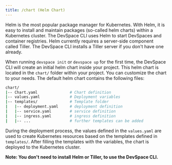 ```yaml
---
title: /chart (Helm Chart)
---
```


Helm is the most popular package manager for Kubernetes. With Helm, it is easy to install and maintain packages (so-called helm charts) within a Kubernetes cluster. The DevSpace CLI uses Helm to start DevSpaces and container registries. Helm currently requires a server-side component called Tiller. The DevSpace CLI installs a Tiller server if you don't have one already.

When running `devspace init` or `devspace up` for the first time, the DevSpace CLI will create an initial helm chart inside your project. This helm chart is located in the `chart/` folder within your project. You can customize the chart to your needs. The default helm chart contains the following files:

```bash
chart/
|-- Chart.yaml              # Chart definition
|-- values.yaml             # Deployment variables
|-- templates/              # Template folder
|   |-- deployment.yaml     # deployment definition
|   |-- service.yaml        # service definition
|   |-- ingress.yaml        # ingress definition
|   |-- ...                 # further templates can be added
```

During the deployment process, the values defined in the `values.yaml` are used to create Kubernetes resources based on the templates defined in `templates/`. After filling the templates with the variables, the chart is deployed to the Kubernetes cluster.

**Note: You don't need to install Helm or Tiller, to use the DevSpace CLI.**
